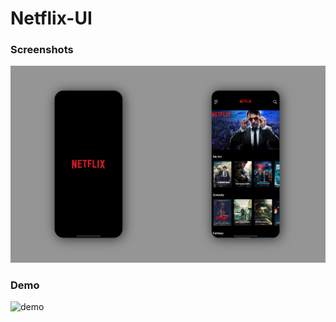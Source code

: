 # Netflix-UI

### Screenshots
![screenshots](https://github.com/sureshmopidevi/Netflix-UI/blob/main/demoScreen.svg)

### Demo
![demo](https://github.com/sureshmopidevi/Netflix-UI/blob/main/ezgif.com-optimize.gif)
